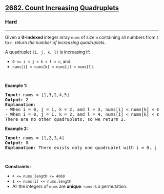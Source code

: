 <h2><a href="https://leetcode.com/problems/count-increasing-quadruplets">2682. Count Increasing Quadruplets</a></h2><h3>Hard</h3><hr><p>Given a <strong>0-indexed</strong> integer array <code>nums</code> of size <code>n</code> containing all numbers from <code>1</code> to <code>n</code>, return <em>the number of increasing quadruplets</em>.</p>

<p>A quadruplet <code>(i, j, k, l)</code> is increasing if:</p>

<ul>
	<li><code>0 &lt;= i &lt; j &lt; k &lt; l &lt; n</code>, and</li>
	<li><code>nums[i] &lt; nums[k] &lt; nums[j] &lt; nums[l]</code>.</li>
</ul>

<p>&nbsp;</p>
<p><strong class="example">Example 1:</strong></p>

<pre>
<strong>Input:</strong> nums = [1,3,2,4,5]
<strong>Output:</strong> 2
<strong>Explanation:</strong> 
- When i = 0, j = 1, k = 2, and l = 3, nums[i] &lt; nums[k] &lt; nums[j] &lt; nums[l].
- When i = 0, j = 1, k = 2, and l = 4, nums[i] &lt; nums[k] &lt; nums[j] &lt; nums[l]. 
There are no other quadruplets, so we return 2.
</pre>

<p><strong class="example">Example 2:</strong></p>

<pre>
<strong>Input:</strong> nums = [1,2,3,4]
<strong>Output:</strong> 0
<strong>Explanation:</strong> There exists only one quadruplet with i = 0, j = 1, k = 2, l = 3, but since nums[j] &lt; nums[k], we return 0.
</pre>

<p>&nbsp;</p>
<p><strong>Constraints:</strong></p>

<ul>
	<li><code>4 &lt;= nums.length &lt;= 4000</code></li>
	<li><code>1 &lt;= nums[i] &lt;= nums.length</code></li>
	<li>All the integers of <code>nums</code> are <strong>unique</strong>. <code>nums</code> is a permutation.</li>
</ul>
